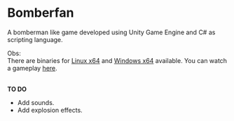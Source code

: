 # Bomberfan
A bomberman like game developed using Unity Game Engine and C# as scripting language.
<br />

Obs:
<br/>
There are binaries for [Linux x64](https://u.pcloud.link/publink/show?code=XZV6A6kZnW2VLBlFBAR39ldklP9diXb800n7) and [Windows x64](https://u.pcloud.link/publink/show?code=XZBEA6kZ9qfrCAzGfNJ5gPGuglkhh0LQsIKX) available.
You can watch a gameplay [here](https://www.youtube.com/watch?v=iKuuKEjtq84).
<br /><br />

**TO DO**
<br />

- Add sounds. <br />
- Add explosion effects.
